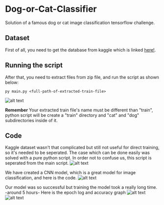 # Dog-or-Cat-Classifier
Solution of a famous dog or cat image classification tensorflow challenge.

## Dataset

First of all, you need to get the database from kaggle which is linked [here!](https://www.kaggle.com/c/dogs-vs-cats).

## Running the script
After that, you need to extract files from zip file, and run the script as shown below:
```
py main.py <full-path-of-extracted-train-file>
```

![alt text](https://hizliresim.com/ENFmOz.png)

**Remember** Your extracted train file's name must be different than "train", python script will be create a "train" directory and "cat" and "dog" subdirectories inside of it.

## Code 

Kaggle dataset wasn't that complicated but still not useful for direct training, so it's needed to be seperated. The case which can be done easily was solved with a pure python script. In order not to confuse us, this script is seperated from the main script.
![alt text](https://i.hizliresim.com/Ent7iq.png)

We have created a CNN model, which is a great model for image classification, and here is the code.
![alt text](https://hizliresim.com/fKSGyu.png)

Our model was so successful but training the model took a really long time. -around 5 hours-  Here is the epoch log and accuracy graph
![alt text](https://i.hizliresim.com/CNxN0n.png)
![alt text](https://i.hizliresim.com/s7hTGs.png)